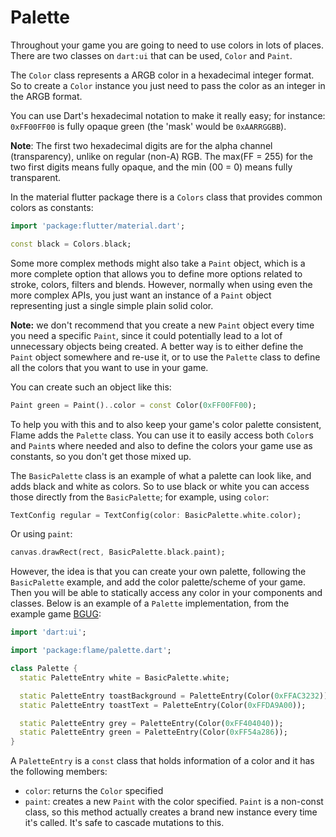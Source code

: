 # Palette

Throughout your game you are going to need to use colors in lots of places. There are two classes on
`dart:ui` that can be used, `Color` and `Paint`.

The `Color` class represents a ARGB color in a hexadecimal integer
format. So to create a `Color` instance you just need to pass the color as an integer in the ARGB
format.

You can use Dart's hexadecimal notation to make it really easy; for instance: `0xFF00FF00` is fully
opaque green (the 'mask' would be `0xAARRGGBB`). 

**Note**: The first two hexadecimal digits are for
the alpha channel (transparency), unlike on regular (non-A) RGB. The max(FF = 255) for the two first
digits means fully opaque, and the min (00 = 0) means fully transparent.

In the material flutter package there is a `Colors` class that provides common colors as constants:

```dart
import 'package:flutter/material.dart';

const black = Colors.black;
```

Some more complex methods might also take a `Paint` object, which is a more complete option that
allows you to define more options related to stroke, colors, filters and blends.
However, normally when using even the more complex APIs, you just want an instance of a `Paint`
object representing just a single simple plain solid color.

**Note:** we don't recommend that you create a new `Paint` object every time you need a specific
`Paint`, since it could potentially lead to a lot of unnecessary objects being created. A better way
is to either define the `Paint` object somewhere and re-use it, or to use the `Palette` class to
define all the colors that you want to use in your game.

You can create such an object like this:

```dart
Paint green = Paint()..color = const Color(0xFF00FF00);
```

To help you with this and to also keep your game's color palette consistent, Flame adds the `Palette`
class. You can use it to easily access both `Color`s and `Paint`s where needed and also to define
the colors your game use as constants, so you don't get those mixed up.

The `BasicPalette` class is an example of what a palette can look like, and adds black and white as
colors. So to use black or white you can access those directly from the `BasicPalette`; for example,
using `color`:

```dart
TextConfig regular = TextConfig(color: BasicPalette.white.color);
```

Or using `paint`:

```dart
canvas.drawRect(rect, BasicPalette.black.paint);
```

However, the idea is that you can create your own palette, following the `BasicPalette` example, and
add the color palette/scheme of your game. Then you will be able to statically access any color in
your components and classes. Below is an example of a `Palette` implementation, from the example
game [BGUG](https://github.com/fireslime/bgug/blob/master/lib/palette.dart):

```dart
import 'dart:ui';

import 'package:flame/palette.dart';

class Palette {
  static PaletteEntry white = BasicPalette.white;

  static PaletteEntry toastBackground = PaletteEntry(Color(0xFFAC3232));
  static PaletteEntry toastText = PaletteEntry(Color(0xFFDA9A00));

  static PaletteEntry grey = PaletteEntry(Color(0xFF404040));
  static PaletteEntry green = PaletteEntry(Color(0xFF54a286));
}
```

A `PaletteEntry` is a `const` class that holds information of a color and it has the following
members:

 - `color`: returns the `Color` specified
 - `paint`: creates a new `Paint` with the color specified. `Paint` is a non-const class, so this
  method actually creates a brand new instance every time it's called. It's safe to cascade
  mutations to this.
